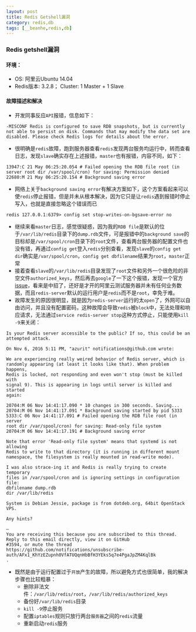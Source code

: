```yaml
---
layout: post
title: Redis Getshell漏洞
category: redis,db
tags: [__beanhe,redis,db]
---
```


### Redis getshell漏洞

#### 环境：
  - OS: 阿里云Ubuntu 14.04
  - Redis版本: 3.2.8； Cluster: 1 Master + 1 Slave

#### 故障描述和解决
- 开发同事反应`API`报错，信息如下：

```
-MISCONF Redis is configured to save RDB snapshots, but is currently not able to persist on disk. Commands that may modify the data set are disabled. Please check Redis logs for details about the error.
```

- 很明确是`redis`故障，跑到服务器查看`redis`发现两台服务均运行中，转而查看日志，发现`slave`确实存在上述报错，`master`也有报错，内容不同，如下：

```
13947:C 21 May 06:25:20.054 # Failed opening the RDB file root (in server root dir /var/spool/cron) for saving: Permission denied
22680:M 21 May 06:25:20.154 # Background saving error
```

- 网络上关于`background saving error`有解决方案如下，这个方案看起来可以使`redis`停止报错，但是并未从根本解决，因为它只是让`redis`遇到报错时停止写入，也就是直接忽略这个错误而已

```
redis 127.0.0.1:6379> config set stop-writes-on-bgsave-error no
```

- 继续来看`master`日志，感觉很疑惑，因为我的`RDB file`是默认的位于`/var/lib/redis`目录下的`dump.rdb`文件，可是报错中的`background save`的目标却是`/var/spool/cron`目录下的`root`文件，查看两台服务器的配置文件也没有错，再通过`config get`登入`redis`分别查看，发现`slave`的`config get dir`确实是`/var/spool/cron`，`config get dbfilename`结果为`root`，`master`正常
- 接着查看`slave`的`/var/lib/redis`目录发现了`root`文件和另外一个很危险的非空文件`authorized_keys`，然后再去`google`了一下这个报错，发现一个官方[issue](https://github.com/antirez/redis/issues/3594)，看来是中招了，还好是才开的阿里云测试服务器并未有任何业务数据，而且`redis-server`默认的运行用户是`redis`而不是`root`，幸免于难。
- 故障发生的原因很明显，就是因为`redis-server`运行的太`open`了，外网可以自由访问，并且没有配置密码，这种故障会导致`redis`被`block`中，无法处理和响应请求，无法通过`service redis-server stop`这种方式停止，只能使用`kill -9`来关闭：

```
Is your Redis server accessible to the public? If so, this could be an
attempted attack.

On Nov 6, 2016 5:11 PM, "azurit" notifications@github.com wrote:

We are experiencing really weired behavior of Redis server, which is
randomly appearing (at least it looks like that). When problem happens,
Redis is locked, not responding and even won't stop (must be killed with
signal 9). This is appearing in logs until server is killed and started
again:

20704:M 06 Nov 14:41:17.090 * 10 changes in 300 seconds. Saving...
20704:M 06 Nov 14:41:17.091 * Background saving started by pid 5333
5333:C 06 Nov 14:41:17.091 # Failed opening the RDB file root (in server
root dir /var/spool/cron) for saving: Read-only file system
20704:M 06 Nov 14:41:17.191 # Background saving error

Note that error 'Read-only file system' means that systemd is not allowing
Redis to write to that directory (it is running in different mount
namespace, the filesystem is really mounted in read-write mode).

I was also strace-ing it and Redis is really trying to create temporary
files in /var/spool/cron and is ignoring settings in configuration file:
dbfilename dump.rdb
dir /var/lib/redis

System is Debian Jessie, package is from dotdeb.org, 64bit OpenStack VPS.

Any hints?

—
You are receiving this because you are subscribed to this thread.
Reply to this email directly, view it on GitHub
#3594, or mute the thread
https://github.com/notifications/unsubscribe-auth/AFx1_KhYzEZupnh0VfATUQqnHbBfH3YEks5q7e4PgaJpZM4KqlBk
.
```


- 既然是由于运行配置过于`开放`产生的故障，所以避免方式也很简单，我的解决步骤也比较粗暴：
  - 删除非法文件：`/var/lib/redis/root`，`/var/lib/redis/authorized_keys`
  - 备份好`/var/lib/redis`目录
  - `kill -9`停止服务
  - 配置`iptables`规则只放行两台`服务器`之间的`redis`流量
  - 重新启动`redis`服务
